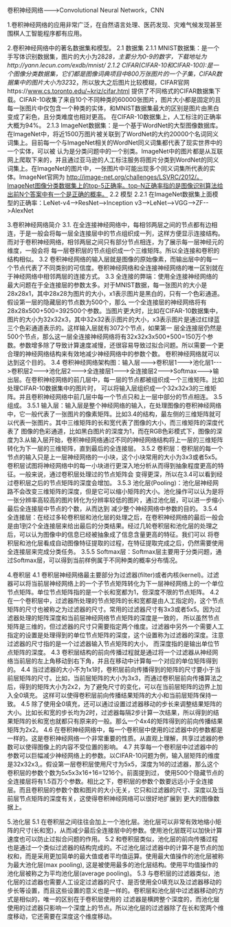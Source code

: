 卷积神经网络--->Convolutional Neural Network，CNN

1.卷积神经网络的应用非常广泛，在自然语言处理、医药发现、灾难气候发现甚至围棋人工智能程序都有应用。

2.卷积神经网络中的著名数据集和模型。
2.1 数据集
2.1.1 MNIST数据集：是一个手写体识别数据集，图片的大小为28*28，主要分为0-9的数字，下载地址为http://yann.lecun.com/exdb/mnist/
2.1.2 CIFAR(CIFAR-10和CIFAR-100):是一个图像分类数据集，它们都是图像词典项目中800万张图片的一个子集，CIFAR数据集中的图片大小为32*32，所以放大之后图片比较模糊，CIFAR官网https://www.cs.toronto.edu/~kriz/cifar.html
提供了不同格式的CIFAR数据集下载。CIFAR-10收集了来自10个不同种类的60000张图片，图片大小都是固定的且每一张图片中仅包含一个种类的实体，和MNIST数据集最大的区别是图片由黑白变成了彩色，且分类难度也相对更高。
在CIFAR-10数据集上，人工标注的正确率大概为94%。
2.1.3 ImageNet数据集：是一个基于WordNet的大型图像数据库。在ImageNet中，将近1500万图片被关联到了WordNet的大约20000个名词同义词集上。目前每一个与ImageNet相关的WordNet同义词集都代表了现实世界中的一个实体，可以被
认为是分类问题中的一个别类。ImageNet中的图片都是从互联网上爬取下来的，并且通过亚马逊的人工标注服务将图片分类到WordNet的同义词集上。在ImageNet的图片中，一张图片中可能出现多个同义词集所代表的实体。ImageNet官网为
http://image-net.org/challenges/LSVRC/2012/。ImageNet图像分类数据集上的top-5正确率。top-N正确率指的是图像识别算法给出前N个答案中有一个是正确的概率。
2.2 模型
2.2.1 在ImageNet数据集上面模型的正确率：LeNet-v4-->ResNet-->Inception v3-->LeNet-->VGG-->ZF-->AlexNet

3.卷积神经网络简介
3.1. 在全连接神经网络中，每相邻两层之间的节点都有边相连，于是一般会将每一层全连接层中的节点组织成一列，这样方便显示连接结构。而对于卷积神经网络，相邻两层之间只有部分节点相连，为了展示每一层神经元的维度，一般会将
每一层卷积层的节点组织成一个三维矩阵。所以全连接和卷积的结构相似。
3.2 卷积神经网络的输入层就是图像的原始像素，而输出层中的每一个节点代表了不同类别的可信度。卷积神经网络和全连接神经网络的唯一区别就在于神经网络中相邻两层的连接方式。
3.3 全连接的弊端：使用全连接神经网络的最大问题在于全连接层的参数太多。对于MNIST数据，每一张图片的大小是28x28x1，其中28x28为图片的大小，x1表示图片是黑白的，只有一个色彩通道。假设第一层的隐藏层的节点数为500个，那么
一个全连接层的神经网络将有28x28x500+500=392500个参数。当图片更大时，比如在CIFAR-10数据集中，图片的大小为32x32x3，其中32x32表示图片的大小，x3表示图片是通过红绿蓝三个色彩通道表示的。这样输入层就有3072个节点，如果第一
层全连接层仍然是500个节点，那么这一层全连接神经网络将有32x32x3x500+500=150万个参数。参数增多除了导致计算速度减慢，还很容易导致过拟合问题。所以需要一个更合理的神经网络结构来有效地减少神经网络中的参数个数。
卷积神经网络就可以达到这个目的。
3.4 卷积神经网络架构图：输入层--->卷积层1--->池化层1--->卷积层2--->池化层2--->全连接层1--->全连接层2--->Softmax--->输出层。在卷积神经网络的前几层中，每一层的节点都被组织成一个三维矩阵。比如处理CIFAR-10数据集中的图片时，
可以将输入层组织成一个32x32x3的三维矩阵。并且卷积神经网络中前几层中每一个节点只和上一层中部分的节点相连。
3.5 组成。
3.5.1 输入层：输入层是整个神经网络的输入，在处理图像的卷积神经网络中，它一般代表了一张图片的像素矩阵。比如3.4的结构，最左侧的三维矩阵就可以代表一张图片。其中三维矩阵的长和宽代表了图像的大小，而三维矩阵的深度代表了
图像的色彩通道，比如黑白图片的深度为1，而在RGB色彩模式下，图像的深度为3.从输入层开始，卷积神经网络通过不同的神经网络结构将上一层的三维矩阵转化为下一层的三维矩阵，直到最后的全连接层。
3.5.2 卷积层：卷积层的每一个节点的输入只是上一层神经网络的一小块，这个小块常用的大小为3x3或者5x5。卷积层试图将神经网络中的每一小块进行更深入地分析从而得到抽象程度更高的特征。一般来说，通过卷积层处理过的节点矩阵会
变得更深，所以在3.4可以看到经过卷积层之后的节点矩阵的深度会增加。
3.5.3 池化层(Pooling)：池化层神经网路不会改变三维矩阵的深度，但是它可以缩小矩阵的大小。池化操作可以认为是将一张分辨率高较高的图片转化为分辨率较低的图片，通过池化层，可以进一步缩小最后全连接层中节点的个数，从而达到
减少整个神经网络中参数的目的。
3.5.4 全连接层：在经过多轮卷积层和池化层的处理之后，在卷积神经网络的最后一般会是由1到2个全连接层来给出最后的分类结果。经过几轮卷积层和池化层的处理之后，可以认为图像中的信息已经被抽象成了信息含量更高的特征。我们可以
将卷积层和池化层看成自动图像特征提取的过程，在特征提取完成之后，仍然需要使用全连接层来完成分类任务。
3.5.5 Softmax层：Softmax层主要用于分类问题，通过Softmax层，可以得到当前样例属于不同种类的概率分布情况。

4.卷积层
4.1 卷积层神经网络最主要部分为过滤器(filter)或者内核(kernel)。过滤器可以将当前层神经网络上的一个子节点矩阵转化为下一层神经网络上的一个单位节点矩阵。单位节点矩阵指的是一个长和宽都为1，但深度不限的节点矩阵。
4.2 在一个卷积层中，过滤器所处理的节点矩阵的长和宽都是由人工指定的，这个节点矩阵的尺寸也被称之为过滤器的尺寸。常用的过滤器尺寸有3x3或者5x5。因为过滤器处理的矩阵深度和当前层神经网络节点矩阵的深度是一致的，
所以虽然节点矩阵是三维的，但过滤器的尺寸只需要指定两个维度。过滤器中另外一个需要人工指定的设置是处理得到的单位节点矩阵的深度，这个设置称为过滤器的深度。注意过滤器的尺寸指的是一个过滤器输入节点矩阵的大小，
而深度指的是输出单位节点矩阵的深度。
4.3 卷积层结构的前向传播过程就是通过将一个过滤器从神经网络当前层的左上角移动到右下角，并且在移动中计算每一个对应的单位矩阵得到的。
4.4 当过滤器的大小不为1x1时，卷积层前向传播得到的矩阵的尺寸要小于当前层矩阵的尺寸。比如，当前层矩阵的大小为3x3，而通过卷积层前向传播算法之后，得到的矩阵大小为2x2，为了避免尺寸的变化，可以在当前层矩阵的边界上加入全0填充。
这样可以使得卷积层前向传播结果矩阵的大小和当前层矩阵保持一致。
4.5 除了使用全0填充，还可以通过设置过滤器移动的步长来调整结果矩阵的大小。比如长和宽的步长均为2时，过滤器每隔2步计算一次结果，所以得到的结果矩阵的长和宽也就都只有原来的一般。那么一个4x4的矩阵得到的前向传播结果矩阵为2x2。
4.6 在卷积神经网络中，每一个卷积层中使用的过滤器中的参数都是一样的。这是卷积神经网络一个非常重要的性质。从直观上理解，共享过滤器的参数可以使得图像上的内容不受位置的影响。
4.7 共享每一个卷积层中过滤器中的参数可以巨幅减少神经网络上的参数。以CIFAR-10问题为例，输入层矩阵的维度是32x32x3,。假设第一层卷积层使用尺寸为5x5，深度为16的过滤器，那么这个卷积层的参数个数为5x5x3x16+16=1216个。前面提到过，
使用500个隐藏节点的全连接层将有1.5百万个参数。相比之下，卷积层的参数个数要远远小于全连接层。而且卷积层的参数个数和图片的大小无关，它只和过滤器的尺寸、深度以及当前层节点矩阵的深度有关，这使得卷积神经网络可以很好地扩展到
更大的图像数据上。

5.池化层
5.1 在卷积层之间往往会加上一个池化层。池化层可以非常有效地缩小矩阵的尺寸(长和宽)，从而减少最后全连接层中的参数。使用池化层既可以加快计算速度也可以防止过拟合问题的作用。
5.2 和卷积层类似，池化层的前向传播过程也是通过一个类似过滤器的结构完成的。不过池化层过滤器中的计算不是节点的加权和，而是采用更加简单的最大值或者平均值运算。使用最大值操作的池化层被称为最大池化层(max pooling),
这是被使用最多的池化层结构。使用平均值操作的池化层被称之为平均池化层(average pooling)。
5.3 与卷积层的过滤器类似，池化层的过滤器也需要人工设定过滤器的尺寸、是否使用全0填充以及过滤器移动的步长等设置，而且这些设置的意义也是一样的。卷积层和池化层中过滤器移动的方式是相似的，唯一的区别在于卷积层使用的
过滤器是横跨整个深度的，而池化层使用的过滤器只影响一个深度上的节点。所以池化层的过滤器除了在长和宽两个维度移动，它还需要在深度这个维度移动。


